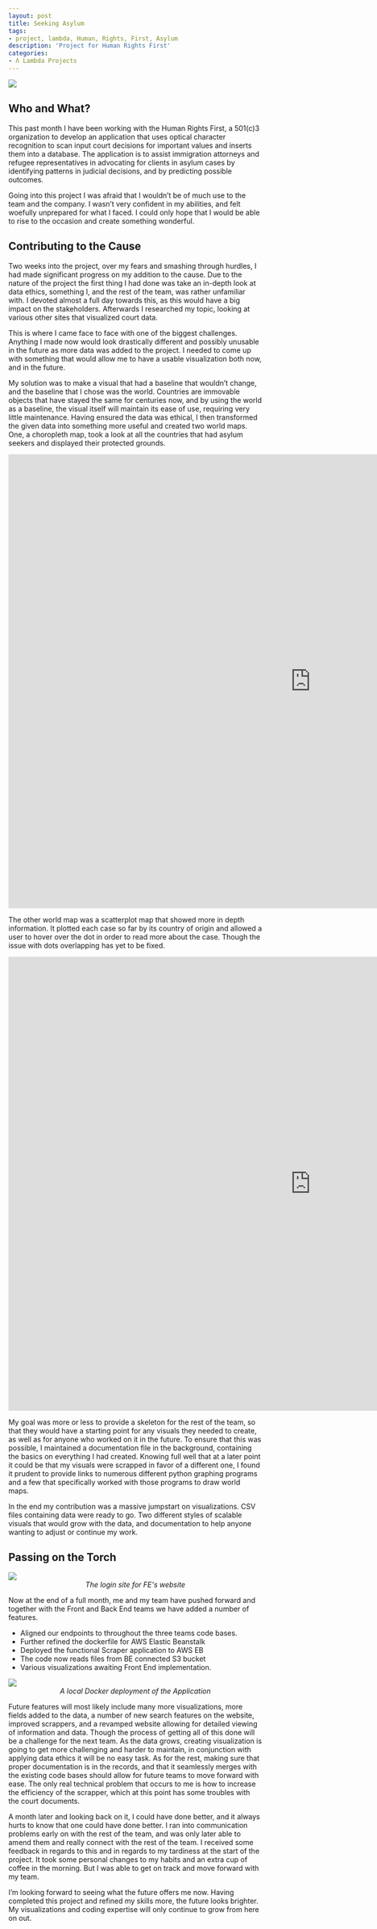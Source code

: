```yaml
---
layout: post
title: Seeking Asylum
tags:
- project, lambda, Human, Rights, First, Asylum
description: 'Project for Human Rights First'
categories:
- Λ Lambda Projects
---
```


<img src="https://i.imgur.com/jYHNXAa.png">


<h2>Who and What?</h2>


This past month I have been working with the Human Rights First, a 501(c)3 organization to develop an application that uses optical character recognition to scan input court decisions for important values and inserts them into a database. The application is to assist immigration attorneys and refugee representatives in advocating for clients in asylum cases by identifying patterns in judicial decisions, and by predicting possible outcomes.


Going into this project I was afraid that I wouldn’t be of much use to the team and the company. I wasn’t very confident in my abilities, and felt woefully unprepared for what I faced. I could only hope that I would be able to rise to the occasion and create something wonderful.

<h2>Contributing to the Cause</h2>

Two weeks into the project, over my fears and smashing through hurdles, I had made significant progress on my addition to the cause.
 Due to the nature of the project the first thing I had done was take an in-depth look at data ethics, something I, and the rest of the team, was rather unfamiliar with. I devoted almost a full day towards this, as this would have a big impact on the stakeholders. Afterwards I researched my topic, looking at various other sites that visualized court data.


This is where I came face to face with one of the biggest challenges. Anything I made now would look drastically different and possibly unusable in the future as more data was added to the project. I needed to come up with something that would allow me to have a usable visualization both now, and in the future.


My solution was to make a visual that had a baseline that wouldn’t change, and the baseline that I chose was the world. Countries are immovable objects that have stayed the same for centuries now, and by using the world as a baseline, the visual itself will maintain its ease of use, requiring very little maintenance.
Having ensured the data was ethical, I then transformed the given data into something more useful and created two world maps. One, a choropleth map, took a look at all the countries that had asylum seekers and displayed their protected grounds.

<div style="height:900px;">
<p align="center"><iframe src="https://jace-hambrick.github.io/space-jekyll-template/assets/asylum_choropleth.html" style="border:none;height:900;width:1200" title="Choropleth Map"></iframe></p>
</div>

The other world map was a scatterplot map that showed more in depth information. It plotted each case so far by its country of origin and allowed a user to hover over the dot in order to read more about the case. Though the issue with dots overlapping has yet to be fixed.


<p align="center"><iframe src="https://jace-hambrick.github.io/space-jekyll-template/assets/asylum_scatter.html" style="border:none;height:900;width:1200" title="Choropleth Map"></iframe></p>


My goal was more or less to provide a skeleton for the rest of the team, so that they would have a starting point for any visuals they needed to create, as well as for anyone who worked on it in the future. To ensure that this was possible, I maintained a documentation file in the background, containing the basics on everything I had created. Knowing full well that at a later point it could be that my visuals were scrapped in favor of a different one, I found it prudent to provide links to numerous different python graphing programs and a few that specifically worked with those programs to draw world maps.


In the end my contribution was a massive jumpstart on visualizations. CSV files containing data were ready to go. Two different styles of scalable visuals that would grow with the data, and documentation to help anyone wanting to adjust or continue my work.


<h2>Passing on the Torch</h2>


<img src="https://i.imgur.com/kU7d1q9.png">
<center><i>The login site for FE's website</i></center>




Now at the end of a full month, me and my team have pushed forward and together with the Front and Back End teams we have added a number of features.


<ul>
<li>Aligned our endpoints to throughout the three teams code bases.</li>
<li>Further refined the dockerfile for AWS Elastic Beanstalk</li>
<li>Deployed the functional Scraper application to AWS EB</li>
<li>The code now reads files from BE connected S3 bucket</li>
<li>Various visualizations awaiting Front End implementation.</li>
</ul>

<img src="https://i.imgur.com/ZKDmPg1.png">
<center><i>A local Docker deployment of the Application</i></center>





Future features will most likely include many more visualizations, more fields added to the data, a number of new search features on the website, improved scrappers, and a revamped website allowing for detailed viewing of information and data. Though the process of getting all of this done will be a challenge for the next team. As the data grows, creating visualization is going to get more challenging and harder to maintain, in conjunction with applying data ethics it will be no easy task. As for the rest, making sure that proper documentation is in the records, and that it seamlessly merges with the existing code bases should allow for future teams to move forward with ease. The only real technical problem that occurs to me is how to increase the efficiency of the scrapper, which at this point has some troubles with the court documents.


A month later and looking back on it, I could have done better, and it always hurts to know that one could have done better. I ran into communication problems early on with the rest of the team, and was only later able to amend them and really connect with the rest of the team. I received some feedback in regards to this and in regards to my tardiness at the start of the project. It took some personal changes to my habits and an extra cup of coffee in the morning. But I was able to get on track and move forward with my team.


I’m looking forward to seeing what the future offers me now. Having completed this project and refined my skills more, the future looks brighter. My visualizations and coding expertise will only continue to grow from here on out.

